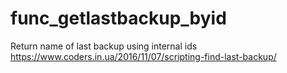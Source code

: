 # func_getlastbackup_byid
Return name of last backup using internal ids
https://www.coders.in.ua/2016/11/07/scripting-find-last-backup/
